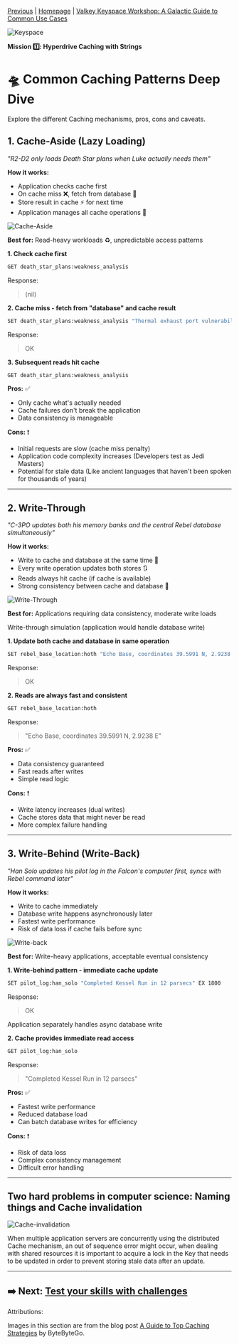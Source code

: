 [Previous](../caching/README.md) | [Homepage](../README.md) | [Valkey Keyspace Workshop: A Galactic Guide to Common Use Cases](../README.md)

![Keyspace](../../../static/img/keyspace-backdrop.png)

__Mission 1️⃣: Hyperdrive Caching with Strings__

# 🛸 Common Caching Patterns Deep Dive

Explore the different Caching mechanisms, pros, cons and caveats.

## **1. Cache-Aside (Lazy Loading)**

*"R2-D2 only loads Death Star plans when Luke actually needs them"*

**How it works:**
- Application checks cache first
- On cache miss ❌, fetch from database 💽
- Store result in cache ⚡ for next time
- Application manages all cache operations 🧠

![Cache-Aside](../../../static/img/caching_03-cache-aside.png)

**Best for:** Read-heavy workloads ♻️, unpredictable access patterns

__1. Check cache first__

```bash
GET death_star_plans:weakness_analysis
```

Response:
> (nil)

__2. Cache miss - fetch from "database" and cache result__

```bash
SET death_star_plans:weakness_analysis "Thermal exhaust port vulnerability confirmed" EX 3600
```

Response:
> OK

__3. Subsequent reads hit cache__

```bash
GET death_star_plans:weakness_analysis
```

**Pros:** ✅
- Only cache what's actually needed
- Cache failures don't break the application
- Data consistency is manageable

**Cons:** ❗ 
- Initial requests are slow (cache miss penalty)
- Application code complexity increases (Developers test as Jedi Masters)
- Potential for stale data (Like ancient languages that haven't been spoken for thousands of years)

---

## **2. Write-Through**

*"C-3PO updates both his memory banks and the central Rebel database simultaneously"*

**How it works:**

- Write to cache and database at the same time 🔄
- Every write operation updates both stores 🔃
- Reads always hit cache (if cache is available) 
- Strong consistency between cache and database 💪

![Write-Through](../../../static/img/caching_02-write-through.png)

**Best for:** Applications requiring data consistency, moderate write loads

Write-through simulation (application would handle database write)

__1. Update both cache and database in same operation__

```bash
SET rebel_base_location:hoth "Echo Base, coordinates 39.5991 N, 2.9238 E" EX 7200
```

Response:
> OK

__2. Reads are always fast and consistent__

```bash
GET rebel_base_location:hoth
```

Response:
> "Echo Base, coordinates 39.5991 N, 2.9238 E"

**Pros:** ✅
- Data consistency guaranteed
- Fast reads after writes
- Simple read logic

**Cons:** ❗
- Write latency increases (dual writes)
- Cache stores data that might never be read
- More complex failure handling

---

## **3. Write-Behind (Write-Back)**

*"Han Solo updates his pilot log in the Falcon's computer first, syncs with Rebel command later"*

**How it works:**

- Write to cache immediately
- Database write happens asynchronously later
- Fastest write performance
- Risk of data loss if cache fails before sync

![Write-back](../../../static/img/caching_04-write-back.png)

**Best for:** Write-heavy applications, acceptable eventual consistency

__1. Write-behind pattern - immediate cache update__

```bash
SET pilot_log:han_solo "Completed Kessel Run in 12 parsecs" EX 1800
```

Response:
> OK

Application separately handles async database write

__2. Cache provides immediate read access__

```bash
GET pilot_log:han_solo
```

Response:
> "Completed Kessel Run in 12 parsecs"

**Pros:** ✅
- Fastest write performance
- Reduced database load
- Can batch database writes for efficiency

**Cons:** ❗
- Risk of data loss
- Complex consistency management
- Difficult error handling

---

## Two hard problems in computer science: Naming things and Cache invalidation

![Cache-invalidation](../../../static/img/caching_05-consistency-issue.png)

When multiple application servers are concurrently using the distributed Cache mechanism, an out of sequence error might occur, when dealing with shared resources it is important to acquire a lock in the Key that needs to be updated in order to prevent storing stale data after an update.

---

## ➡️ Next: [Test your skills with challenges](../caching/challenge.md)

Attributions:

Images in this section are from the blog post [A Guide to Top Caching Strategies](https://blog.bytebytego.com/p/a-guide-to-top-caching-strategies) by ByteByteGo.
